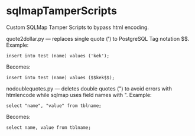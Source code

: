# sqlmapTamperScripts
Custom SQLMap Tamper Scripts to bypass html encoding.

quote2dollar.py — replaces single quote (') to PostgreSQL Tag notation \$\$. 
Example: 
```
insert into test (name) values ('kek');
```
Becomes:
```
insert into test (name) values ($$kek$$);
```
nodoublequotes.py — deletes double quotes (") to avoid errors with htmlencode while sqlmap uses field names with ".
Example: 
```
select "name", "value" from tblname;
```
Becomes:
```
select name, value from tblname;
```

